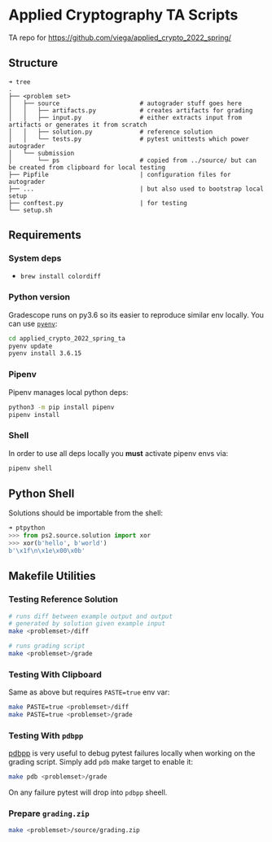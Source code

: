 # Applied Cryptography TA Scripts

TA repo for https://github.com/viega/applied_crypto_2022_spring/

## Structure

```shell
➜ tree
.
├── <problem set>
│   ├── source                      # autograder stuff goes here
│   │   ├── artifacts.py            # creates artifacts for grading
│   │   ├── input.py                # either extracts input from artifacts or generates it from scratch
│   │   ├── solution.py             # reference solution
│   │   └── tests.py                # pytest unittests which power autograder
│   └── submission
│       └── ps                      # copied from ../source/ but can be created from clipboard for local testing
├── Pipfile                         | configuration files for autograder
├── ...                             | but also used to bootstrap local setup
├── conftest.py                     | for testing
└── setup.sh
```

## Requirements

### System deps

- `brew install colordiff`

### Python version

Gradescope runs on py3.6 so its easier to reproduce similar env locally.
You can use [`pyenv`](https://github.com/pyenv/pyenv):

```bash
cd applied_crypto_2022_spring_ta
pyenv update
pyenv install 3.6.15
```

### Pipenv

Pipenv manages local python deps:

```bash
python3 -m pip install pipenv
pipenv install
```

### Shell

In order to use all deps locally you **must** activate pipenv envs via:

```bash
pipenv shell
```

## Python Shell

Solutions should be importable from the shell:

```python
➜ ptpython
>>> from ps2.source.solution import xor
>>> xor(b'hello', b'world')
b'\x1f\n\x1e\x00\x0b'
```

## Makefile Utilities

### Testing Reference Solution

```bash
# runs diff between example output and output
# generated by solution given example input
make <problemset>/diff

# runs grading script
make <problemset>/grade
```

### Testing With Clipboard

Same as above but requires `PASTE=true` env var:

```bash
make PASTE=true <problemset>/diff
make PASTE=true <problemset>/grade
```

### Testing With `pdbpp`

[pdbpp](https://github.com/pdbpp/pdbpp) is very useful to debug pytest failures
locally when working on the grading script. Simply add `pdb` make target to
enable it:

```bash
make pdb <problemset>/grade
```

On any failure pytest will drop into `pdbpp` sheell.

### Prepare `grading.zip`

```bash
make <problemset>/source/grading.zip
```
